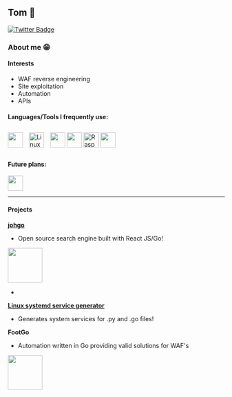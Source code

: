 ## Tom 👋
[![Twitter Badge](https://img.shields.io/badge/-@golang-1ca0f1?style=flat&labelColor=1ca0f1&logo=twitter&logoColor=white&link=https://twitter.com/golang)](https://twitter.com/golang)

<link href="https://languages.abranhe.com/logos.css" rel="stylesheet">


### About me 😁
#### Interests
* WAF reverse engineering
* Site exploitation
* Automation
* APIs

#### Languages/Tools I frequently use:
<div align="left"> 
<a><img src="https://cdn.jsdelivr.net/npm/programming-languages-logos/src/go/go.png" height="35" width="35"> </a>
  <a href="https://www.linux.org/" target="_blank"><img style="margin: 10px" src="https://profilinator.rishav.dev/skills-assets/linux-original.svg" alt="Linux" height="35" width="35" /></a>  
<a><img src="https://cdn.jsdelivr.net/npm/programming-languages-logos/src/javascript/javascript.png" height="35" width="35"></a>
<a><img src="https://cdn.jsdelivr.net/npm/programming-languages-logos/src/python/python.png" height="35" width="35"></a>
<a><img src="https://upload.wikimedia.org/wikipedia/de/thumb/c/cb/Raspberry_Pi_Logo.svg/475px-Raspberry_Pi_Logo.svg.png" alt="Raspberry Pi" height="35" width="35" /></a> 
<a><img src="https://upload.wikimedia.org/wikipedia/commons/a/a7/React-icon.svg" height="35" width="35"></a>
</div> 

#### Future plans:
<img src="https://www.rust-lang.org/logos/rust-logo-512x512.png" height="35" width="35"> 

****

#### Projects

**[johgo](https://github.com/tomronw/johgo)**
- Open source search engine built with React JS/Go!
<div align="left">
<img src="https://johgo.xyz/static/media/johgoLogo.3543a866581879dbfb14.png" width="80" height="80">
</div>

- 
**[Linux systemd service generator](https://github.com/tomronw/linux_service_generator)**
- Generates system services for .py and .go files!

**FootGo** 
- Automation written in Go providing valid solutions for WAF's
<div align="left">
<img src="https://i.ibb.co/P5V3hwf/footgo.png" width="80" height="80">
</div>
